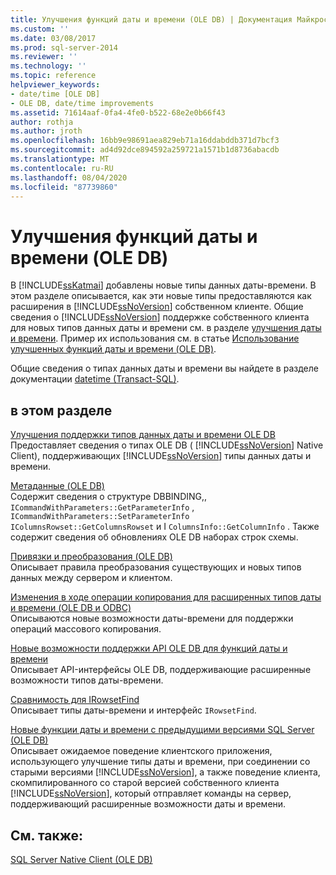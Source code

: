 ```yaml
---
title: Улучшения функций даты и времени (OLE DB) | Документация Майкрософт
ms.custom: ''
ms.date: 03/08/2017
ms.prod: sql-server-2014
ms.reviewer: ''
ms.technology: ''
ms.topic: reference
helpviewer_keywords:
- date/time [OLE DB]
- OLE DB, date/time improvements
ms.assetid: 71614aaf-0fa4-4fe0-b522-68e2e0b66f43
author: rothja
ms.author: jroth
ms.openlocfilehash: 16bb9e98691aea829eb71a16ddabddb371d7bcf3
ms.sourcegitcommit: ad4d92dce894592a259721a1571b1d8736abacdb
ms.translationtype: MT
ms.contentlocale: ru-RU
ms.lasthandoff: 08/04/2020
ms.locfileid: "87739860"
---
```

# <a name="date-and-time-improvements-ole-db"></a>Улучшения функций даты и времени (OLE DB)
  В [!INCLUDE[ssKatmai](../../includes/sskatmai-md.md)] добавлены новые типы данных даты-времени. В этом разделе описывается, как эти новые типы предоставляются как расширения в [!INCLUDE[ssNoVersion](../../includes/ssnoversion-md.md)] собственном клиенте. Общие сведения о [!INCLUDE[ssNoVersion](../../includes/ssnoversion-md.md)] поддержке собственного клиента для новых типов данных даты и времени см. в разделе [улучшения даты и времени](../native-client/features/date-and-time-improvements.md). Пример их использования см. в статье [Использование улучшенных функций даты и времени (OLE DB)](../native-client-ole-db-how-to/use-enhanced-date-and-time-features-ole-db.md).  
  
 Общие сведения о типах данных даты и времени вы найдете в разделе документации [datetime (Transact-SQL)](/sql/t-sql/data-types/datetime-transact-sql).  
  
## <a name="in-this-section"></a>в этом разделе  
 [Улучшения поддержки типов данных даты и времени OLE DB](../../relational-databases/native-client-ole-db-date-time/data-type-support-for-ole-db-date-and-time-improvements.md)  
 Предоставляет сведения о типах OLE DB ( [!INCLUDE[ssNoVersion](../../includes/ssnoversion-md.md)] Native Client), поддерживающих [!INCLUDE[ssNoVersion](../../includes/ssnoversion-md.md)] типы данных даты и времени.  
  
 [Метаданные (OLE DB)](../../database-engine/dev-guide/metadata-ole-db.md)  
 Содержит сведения о структуре DBBINDING,, `ICommandWithParameters::GetParameterInfo` , `ICommandWithParameters::SetParameterInfo` `IColumnsRowset::GetColumnsRowset` и I `ColumnsInfo::GetColumnInfo` . Также содержит сведения об обновлениях OLE DB наборах строк схемы.  
  
 [Привязки и преобразования &#40;OLE DB&#41;](../../relational-databases/native-client-ole-db-date-time/conversions-ole-db.md)  
 Описывает правила преобразования существующих и новых типов данных между сервером и клиентом.  
  
 [Изменения в ходе операции копирования для расширенных типов даты и времени &#40;OLE DB и ODBC&#41;](../../relational-databases/native-client-odbc-date-time/bulk-copy-changes-for-enhanced-date-and-time-types-ole-db-and-odbc.md)  
 Описываются новые возможности даты-времени для поддержки операций массового копирования.  
  
 [Новые возможности поддержки API OLE DB для функций даты и времени](ole-db-api-support-for-date-and-time-enhancements.md)  
 Описывает API-интерфейсы OLE DB, поддерживающие расширенные возможности типов даты-времени.  
  
 [Сравнимость для IRowsetFind](../../relational-databases/native-client-ole-db-date-time/comparability-for-irowsetfind.md)  
 Описывает типы даты-времени и интерфейс `IRowsetFind`.  
  
 [Новые функции даты и времени с предыдущими версиями SQL Server &#40;OLE DB&#41;](new-date-and-time-features-with-previous-sql-server-versions-ole-db.md)  
 Описывает ожидаемое поведение клиентского приложения, использующего улучшение типы даты и времени, при соединении со старыми версиями [!INCLUDE[ssNoVersion](../../includes/ssnoversion-md.md)], а также поведение клиента, скомпилированного со старой версией собственного клиента [!INCLUDE[ssNoVersion](../../includes/ssnoversion-md.md)], который отправляет команды на сервер, поддерживающий расширенные возможности даты и времени.  
  
## <a name="see-also"></a>См. также:  
 [SQL Server Native Client (OLE DB)](../../relational-databases/native-client/ole-db/sql-server-native-client-ole-db.md)  
  
  
